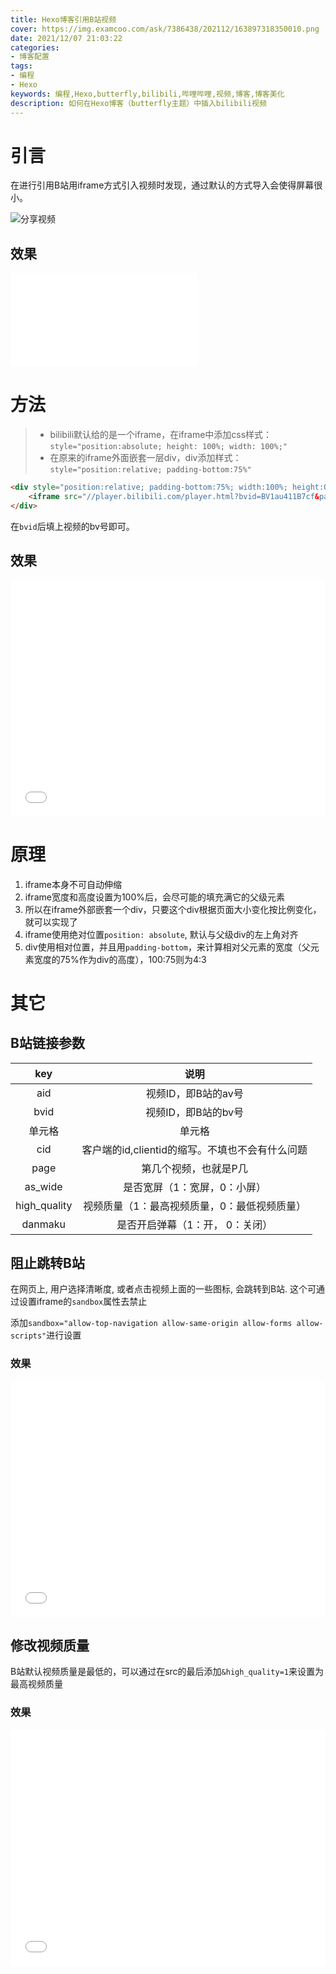 ```yaml
---
title: Hexo博客引用B站视频
cover: https://img.examcoo.com/ask/7386438/202112/163897318350010.png
date: 2021/12/07 21:03:22
categories:
- 博客配置
tags:
- 编程
- Hexo
keywords: 编程,Hexo,butterfly,bilibili,哔哩哔哩,视频,博客,博客美化
description: 如何在Hexo博客（butterfly主题）中插入bilibili视频
---
```


# 引言

在进行引用B站用iframe方式引入视频时发现，通过默认的方式导入会使得屏幕很小。

![分享视频](https://img.examcoo.com/ask/7386438/202112/163888310546730.jpg)

## 效果

<div>
    <iframe src="//player.bilibili.com/player.html?bvid=BV1au411B7cf&page=1" scrolling="no" border="0" frameborder="no" framespacing="0" allowfullscreen="true"> </iframe>
</div>

# 方法

> - bilibili默认给的是一个iframe，在iframe中添加css样式：`style="position:absolute; height: 100%; width: 100%;"`
> - 在原来的iframe外面嵌套一层div，div添加样式：`style="position:relative; padding-bottom:75%"`

```markdown
<div style="position:relative; padding-bottom:75%; width:100%; height:0">
    <iframe src="//player.bilibili.com/player.html?bvid=BV1au411B7cf&page=1" scrolling="no" border="0" frameborder="no" framespacing="0" allowfullscreen="true" style="position:absolute; height: 100%; width: 100%;"></iframe>
</div>
```

在`bvid`后填上视频的bv号即可。

## 效果

<div style="position:relative; padding-bottom:75%; width:100%; height:0">
    <iframe src="//player.bilibili.com/player.html?bvid=BV1au411B7cf&page=1" scrolling="no" border="0" frameborder="no" framespacing="0" allowfullscreen="true" style="position:absolute; height: 100%; width: 100%;"></iframe>
</div>

# 原理
1. iframe本身不可自动伸缩
2. iframe宽度和高度设置为100%后，会尽可能的填充满它的父级元素
3. 所以在iframe外部嵌套一个div，只要这个div根据页面大小变化按比例变化，就可以实现了
4. iframe使用绝对位置`position: absolute`, 默认与父级div的左上角对齐
5. div使用相对位置，并且用`padding-bottom`，来计算相对父元素的宽度（父元素宽度的75%作为div的高度），100:75则为4:3

# 其它

## B站链接参数

| key | 说明 | 
| :-: | :-: |
| aid | 视频ID，即B站的av号 |
| bvid | 视频ID，即B站的bv号 |
| 单元格  | 单元格 |
| cid | 客户端的id,clientid的缩写。不填也不会有什么问题 |
| page | 第几个视频，也就是P几 |
| as_wide | 是否宽屏（1：宽屏，0：小屏） |
| high_quality | 视频质量（1：最高视频质量，0：最低视频质量）
| danmaku | 是否开启弹幕（1：开， 0：关闭） |

## 阻止跳转B站

在网页上, 用户选择清晰度, 或者点击视频上面的一些图标, 会跳转到B站. 这个可通过设置iframe的`sandbox`属性去禁止

添加`sandbox="allow-top-navigation allow-same-origin allow-forms allow-scripts"`进行设置

### 效果

<div style="position:relative; padding-bottom:75%; width:100%; height:0">
    <iframe src="//player.bilibili.com/player.html?bvid=BV1au411B7cf&page=1" scrolling="no" border="0" frameborder="no" framespacing="0" allowfullscreen="true" style="position:absolute; height: 100%; width: 100%;" sandbox="allow-top-navigation allow-same-origin allow-forms allow-scripts"></iframe>
</div>

## 修改视频质量

B站默认视频质量是最低的，可以通过在src的最后添加`&high_quality=1`来设置为最高视频质量

### 效果

<div style="position:relative; padding-bottom:75%; width:100%; height:0">
    <iframe src="//player.bilibili.com/player.html?bvid=BV1au411B7cf&page=1&high_quality=1" scrolling="no" border="0" frameborder="no" framespacing="0" allowfullscreen="true" style="position:absolute; height: 100%; width: 100%;"></iframe>
</div>